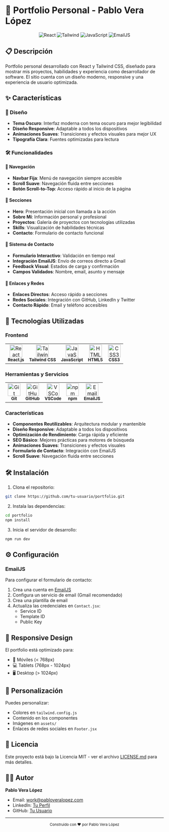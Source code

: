 # 🚀 Portfolio Personal - Pablo Vera López

<div align="center">
  <img src="https://img.shields.io/badge/React-20232A?style=for-the-badge&logo=react&logoColor=61DAFB" alt="React" />
  <img src="https://img.shields.io/badge/Tailwind_CSS-38B2AC?style=for-the-badge&logo=tailwind-css&logoColor=white" alt="Tailwind" />
  <img src="https://img.shields.io/badge/JavaScript-F7DF1E?style=for-the-badge&logo=javascript&logoColor=black" alt="JavaScript" />
  <img src="https://img.shields.io/badge/EmailJS-D14836?style=for-the-badge&logo=gmail&logoColor=white" alt="EmailJS" />
</div>

## 📋 Descripción

Portfolio personal desarrollado con React y Tailwind CSS, diseñado para mostrar mis proyectos, habilidades y experiencia como desarrollador de software. El sitio cuenta con un diseño moderno, responsive y una experiencia de usuario optimizada.

## ✨ Características

### 🎨 Diseño
- **Tema Oscuro**: Interfaz moderna con tema oscuro para mejor legibilidad
- **Diseño Responsive**: Adaptable a todos los dispositivos
- **Animaciones Suaves**: Transiciones y efectos visuales para mejor UX
- **Tipografía Clara**: Fuentes optimizadas para lectura

### 🛠️ Funcionalidades

#### 📱 Navegación
- **Navbar Fija**: Menú de navegación siempre accesible
- **Scroll Suave**: Navegación fluida entre secciones
- **Botón Scroll-to-Top**: Acceso rápido al inicio de la página

#### 📄 Secciones
- **Hero**: Presentación inicial con llamada a la acción
- **Sobre Mí**: Información personal y profesional
- **Proyectos**: Galería de proyectos con tecnologías utilizadas
- **Skills**: Visualización de habilidades técnicas
- **Contacto**: Formulario de contacto funcional

#### 📧 Sistema de Contacto
- **Formulario Interactivo**: Validación en tiempo real
- **Integración EmailJS**: Envío de correos directo a Gmail
- **Feedback Visual**: Estados de carga y confirmación
- **Campos Validados**: Nombre, email, asunto y mensaje

#### 🔗 Enlaces y Redes
- **Enlaces Directos**: Acceso rápido a secciones
- **Redes Sociales**: Integración con GitHub, LinkedIn y Twitter
- **Contacto Rápido**: Email y teléfono accesibles

## 🚀 Tecnologías Utilizadas

### Frontend
<div align="center">
  <table>
    <tr>
      <td align="center">
        <img src="https://cdn.jsdelivr.net/gh/devicons/devicon/icons/react/react-original.svg" width="40" height="40" alt="React" />
        <br />
        <sub><b>React.js</b></sub>
      </td>
      <td align="center">
        <img src="https://cdn.jsdelivr.net/gh/devicons/devicon/icons/tailwindcss/tailwindcss-plain.svg" width="40" height="40" alt="Tailwind" />
        <br />
        <sub><b>Tailwind CSS</b></sub>
      </td>
      <td align="center">
        <img src="https://cdn.jsdelivr.net/gh/devicons/devicon/icons/javascript/javascript-original.svg" width="40" height="40" alt="JavaScript" />
        <br />
        <sub><b>JavaScript</b></sub>
      </td>
      <td align="center">
        <img src="https://cdn.jsdelivr.net/gh/devicons/devicon/icons/html5/html5-original.svg" width="40" height="40" alt="HTML5" />
        <br />
        <sub><b>HTML5</b></sub>
      </td>
      <td align="center">
        <img src="https://cdn.jsdelivr.net/gh/devicons/devicon/icons/css3/css3-original.svg" width="40" height="40" alt="CSS3" />
        <br />
        <sub><b>CSS3</b></sub>
      </td>
    </tr>
  </table>
</div>

### Herramientas y Servicios
<div align="center">
  <table>
    <tr>
      <td align="center">
        <img src="https://cdn.jsdelivr.net/gh/devicons/devicon/icons/git/git-original.svg" width="40" height="40" alt="Git" />
        <br />
        <sub><b>Git</b></sub>
      </td>
      <td align="center">
        <img src="https://cdn.jsdelivr.net/gh/devicons/devicon/icons/github/github-original.svg" width="40" height="40" alt="GitHub" />
        <br />
        <sub><b>GitHub</b></sub>
      </td>
      <td align="center">
        <img src="https://cdn.jsdelivr.net/gh/devicons/devicon/icons/vscode/vscode-original.svg" width="40" height="40" alt="VSCode" />
        <br />
        <sub><b>VSCode</b></sub>
      </td>
      <td align="center">
        <img src="https://cdn.jsdelivr.net/gh/devicons/devicon/icons/npm/npm-original-wordmark.svg" width="40" height="40" alt="npm" />
        <br />
        <sub><b>npm</b></sub>
      </td>
      <td align="center">
        <img src="https://www.vectorlogo.zone/logos/emailjs/emailjs-icon.svg" width="40" height="40" alt="EmailJS" />
        <br />
        <sub><b>EmailJS</b></sub>
      </td>
    </tr>
  </table>
</div>

### Características
- **Componentes Reutilizables**: Arquitectura modular y mantenible
- **Diseño Responsive**: Adaptable a todos los dispositivos
- **Optimización de Rendimiento**: Carga rápida y eficiente
- **SEO Básico**: Mejores prácticas para motores de búsqueda
- **Animaciones Suaves**: Transiciones y efectos visuales
- **Formulario de Contacto**: Integración con EmailJS
- **Scroll Suave**: Navegación fluida entre secciones

## 🛠️ Instalación

1. Clona el repositorio:
```bash
git clone https://github.com/tu-usuario/portfolio.git
```

2. Instala las dependencias:
```bash
cd portfolio
npm install
```

3. Inicia el servidor de desarrollo:
```bash
npm run dev
```

## ⚙️ Configuración

### EmailJS
Para configurar el formulario de contacto:

1. Crea una cuenta en [EmailJS](https://www.emailjs.com/)
2. Configura un servicio de email (Gmail recomendado)
3. Crea una plantilla de email
4. Actualiza las credenciales en `Contact.jsx`:
   - Service ID
   - Template ID
   - Public Key

## 📱 Responsive Design

El portfolio está optimizado para:
- 📱 Móviles (< 768px)
- 💻 Tablets (768px - 1024px)
- 🖥️ Desktop (> 1024px)

## 🎨 Personalización

Puedes personalizar:
- Colores en `tailwind.config.js`
- Contenido en los componentes
- Imágenes en `assets/`
- Enlaces de redes sociales en `Footer.jsx`

## 📄 Licencia

Este proyecto está bajo la Licencia MIT - ver el archivo [LICENSE.md](LICENSE.md) para más detalles.

## 👨‍💻 Autor

**Pablo Vera López**
- Email: work@pabloveralopez.com
- LinkedIn: [Tu Perfil](https://linkedin.com/in/tu-usuario)
- GitHub: [Tu Usuario](https://github.com/tu-usuario)

---

<div align="center">
  <sub>Construido con ❤️ por Pablo Vera López</sub>
</div>
